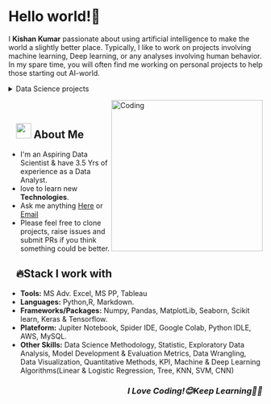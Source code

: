 # Hello world!👋
I **Kishan Kumar** passionate about using artificial intelligence to make the world a slightly better place. Typically, I like to work on projects involving machine learning, Deep learning, or any analyses involving human behavior. In my spare time, you will often find me working on personal projects to help those starting out AI-world.

<details>
<summary>Data Science projects</summary>
 
| Project | Tags |
| --- | --- |
| [Iris-Classifier-WebApp](#Iris) | <img src="https://img.shields.io/badge/-Published-black"> <img src="https://img.shields.io/badge/-Python-blue"> <img src="https://img.shields.io/badge/-ML-red"> <img src="https://img.shields.io/badge/-Logistics Regression-81D4FA"> <img src="https://img.shields.io/badge/-SVM-81D4FA">|
| [Titanic: Machine Learning from Disaster](#Titanic) | <img src="https://img.shields.io/badge/-Published-black"> <img src="https://img.shields.io/badge/-Python-blue"> <img src="https://img.shields.io/badge/-ML-red"> <img src="https://img.shields.io/badge/-Logistics Regression-81D4FA">|
| [House Prices Prediction-BOSTON Housing Dataset](#BOSTON) |<img src="https://img.shields.io/badge/-Python-blue"> <img src="https://img.shields.io/badge/-LinearRigression-81D4FA"> <img src="https://img.shields.io/badge/-Stacking-81D4FA">  |
| [Traffic-Sign-Board-Recognition](#Traffic) | <img src="https://img.shields.io/badge/-Published-black"> <img src="https://img.shields.io/badge/-Python-blue"> <img src="https://img.shields.io/badge/-CNN-yellow"> <img src="https://img.shields.io/badge/-Keras-yellow"> <img src="https://img.shields.io/badge/-Tensorflow-purple">
| [American Sign Language-Recognition](#American) | <img src="https://img.shields.io/badge/-Published-black"> <img src="https://img.shields.io/badge/-Python-blue"> <img src="https://img.shields.io/badge/-CNN-yellow"> <img src="https://img.shields.io/badge/-Keras-yellow"> <img src="https://img.shields.io/badge/-Tensorflow-purple">
| [House Prices Prediction-Ames Housing dataset](#HousePrices) | <img src="https://img.shields.io/badge/-Published-black"> <img src="https://img.shields.io/badge/-Python-blue">  <img src="https://img.shields.io/badge/-XGBoost-81D4FA"> <img src="https://img.shields.io/badge/-Lasso-81D4FA"> <img src="https://img.shields.io/badge/-Gradient boosting-81D4FA"> <img src="https://img.shields.io/badge/-ElasticNet-81D4FA">|
| [Digit Recognizer-Recognition](#Digit) | <img src="https://img.shields.io/badge/-Published-black"> <img src="https://img.shields.io/badge/-Python-blue"> <img src="https://img.shields.io/badge/-CNN-yellow"> <img src="https://img.shields.io/badge/-Keras-red">| 
 
</details>
<!--<h3 align="center"> A DATA SCIENCE & AI TECH ENTHUSIAST<b></h3>-->
<!--I have finally discovered my Github profile. I'm from non-coder background. As a Data analyst Working Professional I had used Ms Excel tool for Exploratory Data Analysis & Visuallization. 
To Enter in Artificial intelligence & Data Science field i had started coding with pandas in python IDLE with the help of Youtube, NPTEL(IIT) & Data Science Community website to see whether i could be able to do the same through Coding or not. And I did it Easily then I decided to learn Core Python first & I joined Python Taining at Anna University, Chennai dated on Nov 19 for the month on Weekly Classes.
And after that I have started with Numpy, Pandas & Completed the certification in,-->
 
<!--- Deep Learning @ CDAC Thiruvananthapuram
- Applied Data Science With Python @ Cognitive Class(IBM)
- Machine Learning With Python @ Cognitive Class(IBM)-->
 
<!--<h3 align="right"><i>Now I Love Coding!😊Keep Learning👨‍🎓️️</i></h3>-->

<img align="right" alt="Coding" width="300" src="https://media.giphy.com/media/3bgcPpDaikspxiUHlH/giphy.gif"></br>

## &nbsp; &nbsp;<img src="https://media.giphy.com/media/WUlplcMpOCEmTGBtBW/giphy.gif" width="30"> **About Me**
- I'm an Aspiring Data Scientist & have 3.5 Yrs of experience as a Data Analyst.
- love to learn new **Technologies**.
- Ask me anything [Here](https://github.com/connectkishan1/connectkishan1/issues/new) or [Email](connectkishan1@gmail.com)
- Please feel free to clone projects, raise issues and submit PRs if you think something could be better.

## &nbsp; &nbsp;🔥**Stack I work with** 

- **Tools:** MS Adv. Excel, MS PP, Tableau
- **Languages:** Python,R, Markdown.
- **Frameworks/Packages:** Numpy, Pandas, MatplotLib, Seaborn, Scikit learn, Keras & Tensorflow.
- **Plateform:** Jupiter Notebook,  	Spider IDE, Google Colab, Python IDLE, AWS, MySQL.
- **Other Skills:** Data Science Methodology,  	Statistic, Exploratory Data Analysis, Model Development & Evaluation Metrics, Data Wrangling, Data Visualization, Quantitative Methods, KPI, Machine & Deep Learning Algorithms(Linear & Logistic Regression, Tree, KNN, SVM, CNN)

<h3 align="right"><i>I Love Coding!😊Keep Learning👨‍🎓️️</i></h3>

<!--
**connectkishan1/connectkishan1** is a ✨ _special_ ✨ repository because its `README.md` (this file) appears on your GitHub profile.

Here are some ideas to get you started:

- 🔭 I’m currently working on ...
- 🌱 I’m currently learning ...
- 👯 I’m looking to collaborate on ...
- 🤔 I’m looking for help with ...
- 💬 Ask me about ...
- 📫 How to reach me: ...
- 😄 Pronouns: ...
- ⚡ Fun fact: ...
-->
